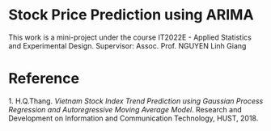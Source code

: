 Stock Price Prediction using ARIMA
============
This work is a mini-project under the course IT2022E - Applied Statistics and Experimental Design.
Supervisor: Assoc. Prof. NGUYEN Linh Giang

Reference
=========

<span>1.</span> H.Q.Thang. *Vietnam Stock Index Trend Prediction using
Gaussian Process Regression and Autoregressive Moving Average Model*.
Research and Development on Information and Communication Technology,
HUST, 2018.
